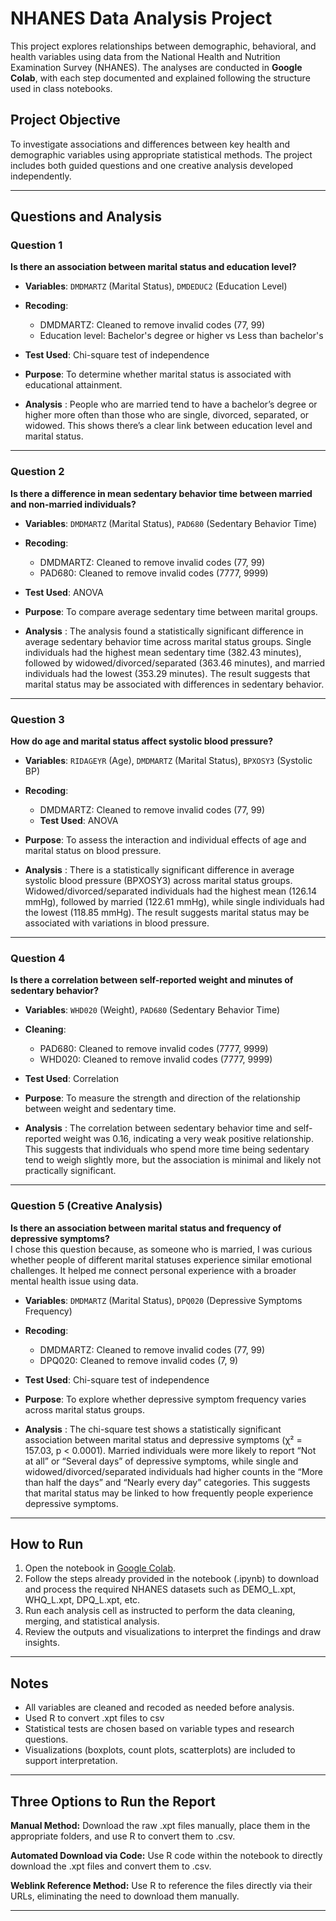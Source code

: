 # NHANES Data Analysis Project

This project explores relationships between demographic, behavioral, and health variables using data from the National Health and Nutrition Examination Survey (NHANES). The analyses are conducted in **Google Colab**, with each step documented and explained following the structure used in class notebooks.

## Project Objective

To investigate associations and differences between key health and demographic variables using appropriate statistical methods. The project includes both guided questions and one creative analysis developed independently.

---

## Questions and Analysis

### **Question 1** 
**Is there an association between marital status and education level?**  
- **Variables**: `DMDMARTZ` (Marital Status), `DMDEDUC2` (Education Level)  
- **Recoding**:
  - DMDMARTZ: Cleaned to remove invalid codes (77, 99)
  - Education level: Bachelor's degree or higher vs Less than bachelor's
- **Test Used**: Chi-square test of independence  
- **Purpose**: To determine whether marital status is associated with educational attainment.

- **Analysis** : People who are married tend to have a bachelor’s degree or higher more often than those who are single, divorced, separated, or widowed. This shows there’s a clear link between education level and marital status.

---

### **Question 2**  
**Is there a difference in mean sedentary behavior time between married and non-married individuals?**  
- **Variables**: `DMDMARTZ` (Marital Status), `PAD680` (Sedentary Behavior Time)  
- **Recoding**:
  - DMDMARTZ: Cleaned to remove invalid codes (77, 99)
  - PAD680: Cleaned to remove invalid codes (7777, 9999)
- **Test Used**: ANOVA
- **Purpose**: To compare average sedentary time between marital groups.

- **Analysis** : The analysis found a statistically significant difference in average sedentary behavior time across marital status groups. Single individuals had the highest mean sedentary time (382.43 minutes), followed by widowed/divorced/separated (363.46 minutes), and married individuals had the lowest (353.29 minutes). The result suggests that marital status may be associated with differences in sedentary behavior.

---

### **Question 3**  
**How do age and marital status affect systolic blood pressure?**  
- **Variables**: `RIDAGEYR` (Age), `DMDMARTZ` (Marital Status), `BPXOSY3` (Systolic BP)  
- **Recoding**:
  - DMDMARTZ: Cleaned to remove invalid codes (77, 99)
  - **Test Used**: ANOVA  
- **Purpose**: To assess the interaction and individual effects of age and marital status on blood pressure.

- **Analysis** : There is a statistically significant difference in average systolic blood pressure (BPXOSY3) across marital status groups. Widowed/divorced/separated individuals had the highest mean (126.14 mmHg), followed by married (122.61 mmHg), while single individuals had the lowest (118.85 mmHg). The result suggests marital status may be associated with variations in blood pressure.

---

### **Question 4**  
**Is there a correlation between self-reported weight and minutes of sedentary behavior?**  
- **Variables**: `WHD020` (Weight), `PAD680` (Sedentary Behavior Time)  
- **Cleaning**:
  - PAD680: Cleaned to remove invalid codes (7777, 9999)
  - WHD020: Cleaned to remove invalid codes (7777, 9999)
- **Test Used**: Correlation  
- **Purpose**: To measure the strength and direction of the relationship between weight and sedentary time.

- **Analysis** : The correlation between sedentary behavior time and self-reported weight was 0.16, indicating a very weak positive relationship. This suggests that individuals who spend more time being sedentary tend to weigh slightly more, but the association is minimal and likely not practically significant.


---

### **Question 5 (Creative Analysis)**  
**Is there an association between marital status and frequency of depressive symptoms?**  
I chose this question because, as someone who is married, I was curious whether people of different marital statuses experience similar emotional challenges. It helped me connect personal experience with a broader mental health issue using data.

- **Variables**: `DMDMARTZ` (Marital Status), `DPQ020` (Depressive Symptoms Frequency)  
- **Recoding**:
  - DMDMARTZ: Cleaned to remove invalid codes (77, 99)
  - DPQ020: Cleaned to remove invalid codes (7, 9)
- **Test Used**: Chi-square test of independence  
- **Purpose**: To explore whether depressive symptom frequency varies across marital status groups.

- **Analysis** : The chi-square test shows a statistically significant association between marital status and depressive symptoms (χ² = 157.03, p < 0.0001). Married individuals were more likely to report “Not at all” or “Several days” of depressive symptoms, while single and widowed/divorced/separated individuals had higher counts in the “More than half the days” and “Nearly every day” categories. This suggests that marital status may be linked to how frequently people experience depressive symptoms.

---

## How to Run

1. Open the notebook in [Google Colab](https://colab.research.google.com).
2. Follow the steps already provided in the notebook (.ipynb) to download and process the required NHANES datasets such as DEMO_L.xpt, WHQ_L.xpt, DPQ_L.xpt, etc.
3. Run each analysis cell as instructed to perform the data cleaning, merging, and statistical analysis.
4. Review the outputs and visualizations to interpret the findings and draw insights.

---

## Notes

- All variables are cleaned and recoded as needed before analysis.
- Used R to convert .xpt files to csv
- Statistical tests are chosen based on variable types and research questions.
- Visualizations (boxplots, count plots, scatterplots) are included to support interpretation.

---

## Three Options to Run the Report
**Manual Method:** 
Download the raw .xpt files manually, place them in the appropriate folders, and use R to convert them to .csv.

**Automated Download via Code:**
Use R code within the notebook to directly download the .xpt files and convert them to .csv.

**Weblink Reference Method:**
Use R to reference the files directly via their URLs, eliminating the need to download them manually.

---
